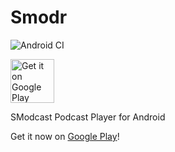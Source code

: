 # Smodr

![Android CI](https://github.com/cascadiacollections/SModr/workflows/Android%20CI/badge.svg?branch=master)

[<img src="https://play.google.com/intl/en_us/badges/images/generic/en_badge_web_generic.png"
      alt="Get it on Google Play"
      height="70">](https://play.google.com/store/apps/details?id=com.kevintcoughlin.smodr)

SModcast Podcast Player for Android

Get it now on [Google Play](https://play.google.com/store/apps/details?id=com.kevintcoughlin.smodr)!
